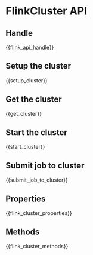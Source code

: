 # FlinkCluster API

## Handle

{{flink_api_handle}}

## Setup the cluster

{{setup_cluster}}

## Get the cluster

{{get_cluster}}

## Start the cluster

{{start_cluster}}

## Submit job to cluster

{{submit_job_to_cluster}}

## Properties

{{flink_cluster_properties}}

## Methods

{{flink_cluster_methods}}
